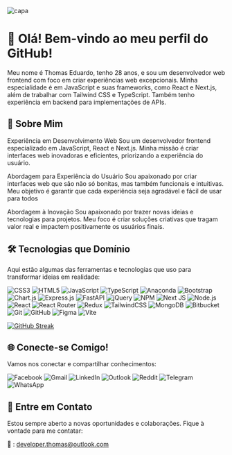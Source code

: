 
![capa](https://github.com/user-attachments/assets/dee28c36-2eec-479f-b887-f12775136858)

# 👋 Olá! Bem-vindo ao meu perfil do GitHub!

Meu nome é Thomas Eduardo, tenho 28 anos, e sou um desenvolvedor web frontend com foco em criar experiências web excepcionais. Minha especialidade é em JavaScript e suas frameworks, como React e Next.js, além de trabalhar com Tailwind CSS e TypeScript. Também tenho experiência em backend para implementações de APIs.


## 🌟 Sobre Mim

Experiência em Desenvolvimento Web
Sou um desenvolvedor frontend especializado em JavaScript, React e Next.js. Minha missão é criar interfaces web inovadoras e eficientes, priorizando a experiência do usuário. 

Abordagem para Experiência do Usuário
Sou apaixonado por criar interfaces web que são não só bonitas, mas também funcionais e intuitivas. Meu objetivo é garantir que cada experiência seja agradável e fácil de usar para todos

Abordagem à Inovação
Sou apaixonado por trazer novas ideias e tecnologias para projetos. Meu foco é criar soluções criativas que tragam valor real e impactem positivamente os usuários finais. 

## 🛠️ Tecnologias que Domínio


Aqui estão algumas das ferramentas e tecnologias que uso para transformar ideias em realidade:

![CSS3](https://img.shields.io/badge/css3-%231572B6.svg?logo=css3&logoColor=white&style=for-the-badge)
![HTML5](https://img.shields.io/badge/html5-%23E34F26.svg?logo=html5&logoColor=white&style=for-the-badge)
![JavaScript](https://img.shields.io/badge/javascript-%23323330.svg?logo=javascript&logoColor=%23F7DF1E&style=for-the-badge)
![TypeScript](https://img.shields.io/badge/typescript-%23007ACC.svg?logo=typescript&logoColor=white&style=for-the-badge)
![Anaconda](https://img.shields.io/badge/Anaconda-%2344A833.svg?logo=anaconda&logoColor=white&style=for-the-badge)
![Bootstrap](https://img.shields.io/badge/bootstrap-%23563D7C.svg?logo=bootstrap&logoColor=white&style=for-the-badge)
![Chart.js](https://img.shields.io/badge/chart.js-F5788D.svg?logo=chart.js&logoColor=white&style=for-the-badge)
![Express.js](https://img.shields.io/badge/express.js-%23404d59.svg?logo=express&logoColor=%2361DAFB&style=for-the-badge)
![FastAPI](https://img.shields.io/badge/FastAPI-005571?logo=fastapi&style=for-the-badge)
![jQuery](https://img.shields.io/badge/jquery-%230769AD.svg?logo=jquery&logoColor=white&style=for-the-badge)
![NPM ](https://img.shields.io/badge/NPM-%23000000.svg?logo=npm&logoColor=white&style=for-the-badge)
![Next JS ](https://img.shields.io/badge/Next-black?logo=next.js&logoColor=white&style=for-the-badge)
![Node.js ](https://img.shields.io/badge/node.js-6DA55F?logo=node.js&logoColor=white&style=for-the-badge)
![React](https://img.shields.io/badge/react-%2320232a.svg?logo=react&logoColor=%2361DAFB&style=for-the-badge)
![React Router](https://img.shields.io/badge/React_Router-CA4245?logo=react-router&logoColor=white&style=for-the-badge)
![Redux](https://img.shields.io/badge/redux-%23593d88.svg?logo=redux&logoColor=white&style=for-the-badge)
![TailwindCSS](https://img.shields.io/badge/tailwindcss-%2338B2AC.svg?logo=tailwind-css&logoColor=white&style=for-the-badge)
![MongoDB](https://img.shields.io/badge/MongoDB-%234ea94b.svg?logo=mongodb&logoColor=white&style=for-the-badge)
![Bitbucket](https://img.shields.io/badge/bitbucket-%230047B3.svg?logo=bitbucket&logoColor=white&style=for-the-badge)
![Git](https://img.shields.io/badge/git-%23F05033.svg?logo=git&logoColor=white&style=for-the-badge)
![GitHub](https://img.shields.io/badge/github-%23121011.svg?logo=github&logoColor=white&style=for-the-badge)
![Figma](https://img.shields.io/badge/figma-%23F24E1E.svg?style=for-the-badge&logo=figma&logoColor=white)
![Vite](https://img.shields.io/badge/vite-%23064F5F.svg?style=for-the-badge&logo=vite&logoColor=white)

<a href="https://git.io/streak-stats"><img src="https://streak-stats.demolab.com?user=devthmedu&hide_border=verdadeiro&card_width=700&card_height=100" alt="GitHub Streak" /></a>

## 🌐 Conecte-se Comigo!



Vamos nos conectar e compartilhar conhecimentos:

![Facebook](https://img.shields.io/badge/Facebook-%231877F2.svg?logo=Facebook&logoColor=white&style=for-the-badge)
![Gmail](https://img.shields.io/badge/Gmail-D14836?logo=gmail&logoColor=white&style=for-the-badge)
![LinkedIn](https://img.shields.io/badge/linkedin-%230077B5.svg?logo=linkedin&logoColor=white&style=for-the-badge)
![Outlook](https://img.shields.io/badge/Microsoft_Outlook-0078D4?logo=microsoft-outlook&logoColor=white&style=for-the-badge)
![Reddit](https://img.shields.io/badge/Reddit-FF4500?logo=reddit&logoColor=white&style=for-the-badge)
![Telegram](https://img.shields.io/badge/Telegram-2CA5E0?logo=telegram&logoColor=white&style=for-the-badge)
![WhatsApp](https://img.shields.io/badge/WhatsApp-25D366?logo=whatsapp&logoColor=white&style=for-the-badge)

## 📩 Entre em Contato

Estou sempre aberto a novas oportunidades e colaborações. Fique à vontade para me contatar:

📧 : [developer.thomas@outlook.com](mailto:developer.thomas@outlook.com)
